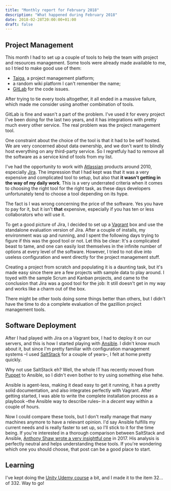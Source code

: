 ```yaml
---
title: "Monthly report for February 2018"
description: "What happened during February 2018"
date: 2018-02-28T20:00:00+01:00
draft: false
---
```


## Project Management

This month I had to set up a couple of tools to help the team with project and resources management. Some tools were already made available to me, so I tried to make good use of them:

- [Taiga](https://taiga.io/), a project management platform;
- a random wiki platform I can't remember the name;
- [GitLab](https://about.gitlab.com/) for the code issues.

After trying to tie every tools altogether, it all ended in a massive failure, which made me consider using another combination of tools.

GitLab is fine and wasn't a part of the problem. I've used it for every project I've been doing for the last two years, and it has integrations with pretty much every other service. The real problem was the project management tool.

One constraint about the choice of the tool is that it had to be self hosted. We are very concerned about data ownership, and we don't want to blindly host everything on any third-party service. So I regretfuly had to remove all the software as a service kind of tools from my list.

I've had the opportunity to work with [Atlassian](https://www.atlassian.com/) products around 2010, especially [Jira](https://www.atlassian.com/software/jira). The impression that I had kept was that it was a very expensive and complicated tool to setup, but also that **it wasn't getting in the way of my daily work**. This is a very underrated criteria when it comes to choosing the right tool for the right task, as these days developers unfortunately tend to choose a tool depending on its hype.

The fact is I was wrong concerning the price of the software. Yes you have to pay for it, but it isn't **that** expensive, especially if you has ten or less collaborators who will use it.

To get a good picture of Jira, I decided to set up a [Vagrant](https://www.vagrantup.com/) box and use the standalone evaluation version of Jira. After a couple of installs, my environment was up and running, and I spent the following days trying to figure if this was the good tool or not. Let this be clear: It's a complicated beast to tame, and one can easily lost themselves in the infinite number of options at every level of the software. However, I tried to not dive into useless configuration and went directly for the project management stuff.

Creating a project from scratch and populating it is a daunting task, but it's made easy since there are a few projects with sample data to play around. I toyed with the sample Scrum and Kanban projects, and came to the conclusion that Jira was a good tool for the job: It still doesn't get in my way and works like a charm out of the box.

There might be other tools doing some things better than others, but I didn't have the time to do a complete evaluation of the gazillion project management tools.

## Software Deployment

After I had played with Jira on a Vagrant box, I had to deploy it on our servers, and this is how I started playing with [Ansible](https://www.ansible.com/). I didn't know much about it, but since I'm pretty familiar with configuration management systems –I used [SaltStack](https://saltstack.com/) for a couple of years–, I felt at home pretty quickly.

Why not use SaltStack eh? Well, the whole IT has recently moved from [Puppet](https://puppet.com/) to Ansible, so I didn't even bother to try using something else hehe.

Ansible is agent-less, making it dead easy to get it running, it has a pretty solid documentation, and also integrates perfectly with Vagrant. After getting started, I was able to write the complete installation process as a playbook –the Ansible way to describe rules– in a _decent_ way within a couple of hours.

Now I could compare these tools, but I don't really manage that many machines anymore to have a relevant opinion. I'd say Ansible fulfills my current needs and is really faster to set up, so I'll stick to it for the time being. If you're interested in a thorough comparison between SaltStack and Ansible, [Anthony Shaw wrote a very insightful one](https://medium.com/@anthonypjshaw/ansible-v-s-salt-saltstack-v-s-stackstorm-3d8f57149368) in 2017. His analysis is perfectly neutral and helps understanding these tools. If you're wondering which one you should choose, that post can be a good place to start.

## Learning

I've kept doing the [Unity Udemy course](https://www.udemy.com/unitycourse/) a bit, and I made it to the item 32… of 332. Way to go!
